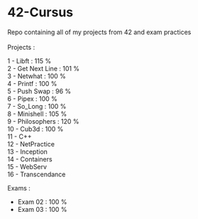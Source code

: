 # 42-Cursus
Repo containing all of my projects from 42 and exam practices <br>
<br> Projects : <br>

  1 - Libft : 115 % <br>
  2 - Get Next Line : 101 % <br>
  3 - Netwhat : 100 % <br>
  4 - Printf : 100 % <br>
  5 - Push Swap : 96 % <br>
  6 - Pipex : 100 % <br>
  7 - So_Long : 100 % <br>
  8 - Minishell : 105 % <br>
  9 - Philosophers : 120 % <br>
  10 - Cub3d : 100 % <br>
  11 - C++ <br>
  12 - NetPractice <br>
  13 - Inception <br>
  14 - Containers <br>
  15 - WebServ <br>
  16 - Transcendance <br>

Exams : <br>
  - Exam 02 : 100 % <br>
  - Exam 03 : 100 % <br>
